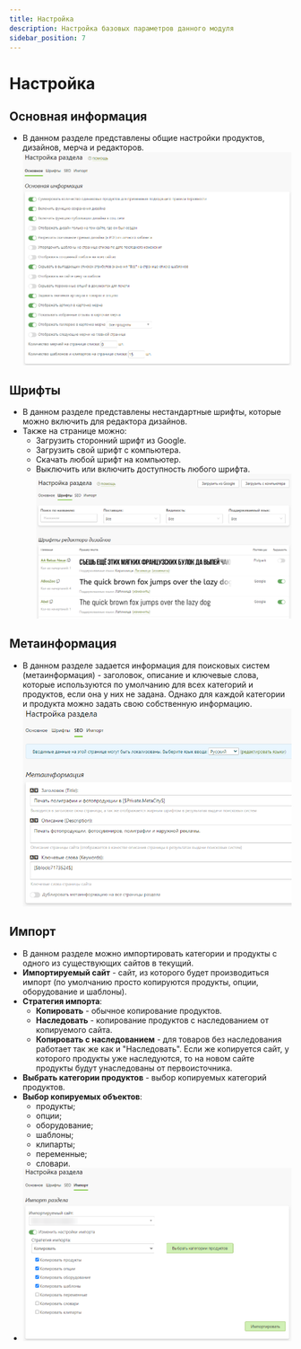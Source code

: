 ```yaml
---
title: Настройка
description: Настройка базовых параметров данного модуля
sidebar_position: 7
---
```


# Настройка
## Основная информация
* В данном разделе представлены общие настройки продуктов, дизайнов, мерча и редакторов.
![](../_media/print/settings-general.png)

## Шрифты
* В данном разделе представлены нестандартные шрифты, которые можно включить для редактора дизайнов.
* Также на странице можно:
    + Загрузить сторонний шрифт из Google.
    + Загрузить свой шрифт с компьютера.
    + Скачать любой шрифт на компьютер.
    + Выключить или включить доступность любого шрифта.
![](../_media/print/settings-fonts.png)

## Метаинформация
* В данном разделе задается информация для поисковых систем (метаинформация) - заголовок, описание и ключевые слова, которые используются по умолчанию для всех категорий и продуктов, если она у них не задана. Однако для каждой категории и продукта можно задать свою собственную информацию.
![](../_media/print/settings-seo.png)

## Импорт
* В данном разделе можно импортировать категории и продукты с одного из существующих сайтов в текущий.
 * __Импортируемый сайт__ - сайт, из которого будет производиться импорт (по умолчанию просто копируются продукты, опции, оборудование и шаблоны).
 * __Стратегия импорта__:
    + __Копировать__ - обычное копирование продуктов.
    + __Наследовать__ - копирование продуктов с наследованием от копируемого сайта.
    + __Копировать с наследованием__ - для товаров без наследования работает так же как и "Наследовать". Если же копируется сайт, у которого продукты уже наследуются, то на новом сайте продукты будут унаследованы от первоисточника.
 * __Выбрать категории продуктов__ - выбор копируемых категорий продуктов.
 * __Выбор копируемых объектов__:
    + продукты;
    + опции;
    + оборудование;
    + шаблоны;
    + клипарты;
    + переменные;
    + словари.
* ![](../_media/print/settings-import.png)